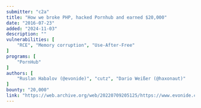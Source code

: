 ```yaml
---
submitter: "c2a"
title: "How we broke PHP, hacked Pornhub and earned $20,000"
date: "2016-07-23"
added: "2024-11-03"
description: ""
vulnerabilities: [
    "RCE", "Memory corruption", "Use-After-Free"
]
programs: [
    "PornHub"
]
authors: [
    "Ruslan Habalov (@evonide)", "cutz", "Dario Weißer (@haxonaut)"
]
bounty: "20,000"
link: "https://web.archive.org/web/20220709205125/https://www.evonide.com/how-we-broke-php-hacked-pornhub-and-earned-20000-dollar/"
---
```




